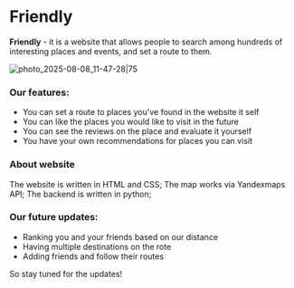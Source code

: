 # Friendly
**Friendly** - it is a website that allows people to search among hundreds of interesting places and events, and set a route to them.

![photo_2025-08-08_11-47-28|75](https://github.com/user-attachments/assets/e75b579f-0f34-487e-9b6a-be41122b1253)


### Our features:
- You can set a route to places you've found in the website it self
- You can like the places you would like to visit in the future
- You can see the reviews on the place and evaluate it yourself
- You have your own recommendations for places you can visit

### About website
The website is written in HTML and CSS;
The map works via Yandexmaps API;
The backend is written in python;

### Our future updates:
- Ranking you and your friends based on our distance
- Having multiple destinations on the rote
- Adding friends and follow their routes

So stay tuned for the updates!
